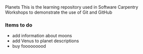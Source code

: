 Planets 
This is the learning repository used in Software Carpentry Workshops to demonstrate the 
use of Git and GitHub

### Items to do 

* add information about moons
* add Venus to planet descriptions
* buy fooooooood

